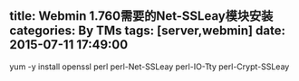 title: Webmin 1.760需要的Net-SSLeay模块安装
categories: By TMs
tags: [server,webmin]
date: 2015-07-11 17:49:00
---

yum -y install openssl perl perl-Net-SSLeay perl-IO-Tty perl-Crypt-SSLeay
